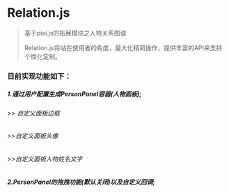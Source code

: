 # Relation.js

>基于pixi.js的拓展模块之人物关系图谱
> 
>Relation.js将站在使用者的角度，最大化精简操作，提供丰富的API来支持个性化定制。

### 目前实现功能如下：



##### 1.通过用户配置生成PersonPanel容器(人物面板);
###### >> 自定义面板边框</font>
>
###### >>自定义面板头像
>
###### >>自定义面板人物姓名文字
>
>
##### 2.PersonPanel的拖拽功能(默认关闭)以及自定义回调;
>

